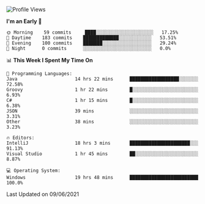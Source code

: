 <!--START_SECTION:waka-->
![Profile Views](http://img.shields.io/badge/Profile%20Views-34-blue)

**I'm an Early 🐤** 

```text
🌞 Morning    59 commits     ████░░░░░░░░░░░░░░░░░░░░░   17.25% 
🌆 Daytime    183 commits    █████████████░░░░░░░░░░░░   53.51% 
🌃 Evening    100 commits    ███████░░░░░░░░░░░░░░░░░░   29.24% 
🌙 Night      0 commits      ░░░░░░░░░░░░░░░░░░░░░░░░░   0.0%

```


📊 **This Week I Spent My Time On** 

```text
💬 Programming Languages: 
Java                     14 hrs 22 mins      ██████████████████░░░░░░░   72.58% 
Groovy                   1 hr 22 mins        █░░░░░░░░░░░░░░░░░░░░░░░░   6.93% 
C#                       1 hr 15 mins        █░░░░░░░░░░░░░░░░░░░░░░░░   6.38% 
JSON                     39 mins             ░░░░░░░░░░░░░░░░░░░░░░░░░   3.31% 
Other                    38 mins             ░░░░░░░░░░░░░░░░░░░░░░░░░   3.23%

🔥 Editors: 
IntelliJ                 18 hrs 3 mins       ██████████████████████░░░   91.13% 
Visual Studio            1 hr 45 mins        ██░░░░░░░░░░░░░░░░░░░░░░░   8.87%

💻 Operating System: 
Windows                  19 hrs 48 mins      █████████████████████████   100.0%

```


 Last Updated on 09/06/2021
<!--END_SECTION:waka-->
